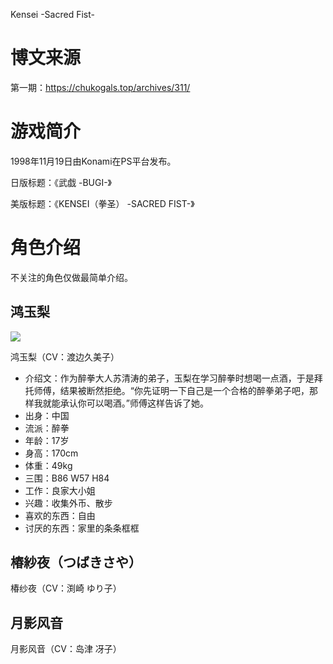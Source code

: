 Kensei -Sacred Fist-

# 博文来源

第一期：https://chukogals.top/archives/311/

# 游戏简介

1998年11月19日由Konami在PS平台发布。

日版标题：《武戯 -BUGI-》

美版标题：《KENSEI（拳圣） -SACRED FIST-》

# 角色介绍

不关注的角色仅做最简单介绍。

## 鸿玉梨

![](https://cdn.chukogals.top/usr/uploads/2020/06/cup1a3nhc2k3z0vrm0p6qwj5q2u1ckdncuxooulez2jjmhyzoerwdmrjq2dvtgk0a0s0ywr3pt0-1.jpg)

鸿玉梨（CV：渡边久美子）

- 介绍文：作为醉拳大人苏清涛的弟子，玉梨在学习醉拳时想喝一点酒，于是拜托师傅，结果被断然拒绝。“你先证明一下自己是一个合格的醉拳弟子吧，那样我就能承认你可以喝酒。”师傅这样告诉了她。
- 出身：中国
- 流派：醉拳
- 年龄：17岁
- 身高：170cm
- 体重：49kg
- 三围：B86 W57 H84
- 工作：良家大小姐
- 兴趣：收集外币、散步
- 喜欢的东西：自由
- 讨厌的东西：家里的条条框框

## 椿紗夜（つばきさや）

椿纱夜（CV：渕崎 ゆり子）

## 月影风音

月影风音（CV：岛津 冴子）

